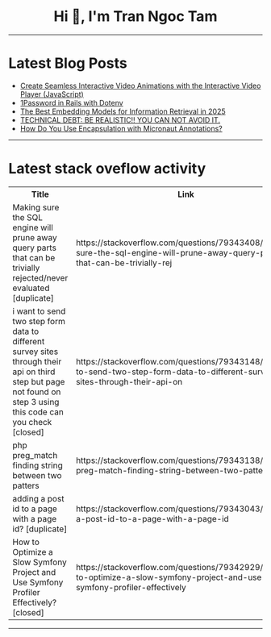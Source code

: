 <h1 align="center">Hi 👋, I'm Tran Ngoc Tam</h1>

---

# Latest Blog Posts 
<!-- BLOG-POST-LIST:START -->
- [Create Seamless Interactive Video Animations with the Interactive Video Player &lpar;JavaScript&rpar;](https://dev.to/fix2015/create-seamless-interactive-video-animations-with-the-interactive-video-player-javascript-h7n)
- [1Password in Rails with Dotenv](https://dev.to/elfeo/1password-in-rails-with-dotenv-5436)
- [The Best Embedding Models for Information Retrieval in 2025](https://dev.to/datastax/the-best-embedding-models-for-information-retrieval-in-2025-3dp5)
- [TECHNICAL DEBT: BE REALISTIC!! YOU CAN NOT AVOID IT.](https://dev.to/hoshdev/technical-debt-be-realistic-you-can-not-avoid-it-2b0o)
- [How Do You Use Encapsulation with Micronaut Annotations?](https://dev.to/madzimai/how-do-you-use-encapsulation-with-micronaut-annotations-2dj7)
<!-- BLOG-POST-LIST:END -->

---

# Latest stack oveflow activity
<table>
  <tr><th>Title</th><th>Link</th></tr>
  <!-- STACKOVERFLOW:START --><tr><td>Making sure the SQL engine will prune away query parts that can be trivially rejected/never evaluated [duplicate]</td><td>https://stackoverflow.com/questions/79343408/making-sure-the-sql-engine-will-prune-away-query-parts-that-can-be-trivially-rej</td></tr><tr><td>i want to send two step form data to different survey sites through their api on third step but page not found on step 3 using this code can you check [closed]</td><td>https://stackoverflow.com/questions/79343148/i-want-to-send-two-step-form-data-to-different-survey-sites-through-their-api-on</td></tr><tr><td>php preg_match finding string between two patters</td><td>https://stackoverflow.com/questions/79343138/php-preg-match-finding-string-between-two-patters</td></tr><tr><td>adding a post id to a page with a page id? [duplicate]</td><td>https://stackoverflow.com/questions/79343043/adding-a-post-id-to-a-page-with-a-page-id</td></tr><tr><td>How to Optimize a Slow Symfony Project and Use Symfony Profiler Effectively? [closed]</td><td>https://stackoverflow.com/questions/79342929/how-to-optimize-a-slow-symfony-project-and-use-symfony-profiler-effectively</td></tr><!-- STACKOVERFLOW:END -->
</table>

---


